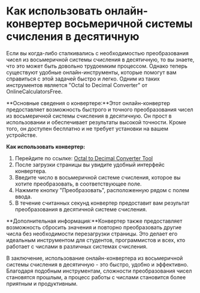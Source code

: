 Как использовать онлайн-конвертер восьмеричной системы счисления в десятичную
=============================================================================

Если вы когда-либо сталкивались с необходимостью преобразования чисел из восьмеричной системы счисления в десятичную, то вы знаете, что это может быть довольно трудоемким процессом. Однако теперь существуют удобные онлайн-инструменты, которые помогут вам справиться с этой задачей быстро и легко. Одним из таких инструментов является "Octal to Decimal Converter" от OnlineCalculatorsFree.

**Основные сведения о конвертере:**Этот онлайн-конвертер предоставляет возможность быстрого и точного преобразования чисел из восьмеричной системы счисления в десятичную. Он прост в использовании и обеспечивает результаты высокой точности. Кроме того, он доступен бесплатно и не требует установки на вашем устройстве.

**Как использовать конвертер:**

1. Перейдите по ссылке: [Octal to Decimal Converter Tool](https://www.onlinecalculatorsfree.com/ru/convert/octal-to-decimal.html)
2. После загрузки страницы вы увидите удобный интерфейс конвертера.
3. Введите число в восьмеричной системе счисления, которое вы хотите преобразовать, в соответствующее поле.
4. Нажмите кнопку "Преобразовать", расположенную рядом с полем ввода.
5. В течение считанных секунд конвертер предоставит вам результат преобразования в десятичной системе счисления.

**Дополнительная информация:**Конвертер также предоставляет возможность сбросить значения и повторно преобразовать другие числа без необходимости перезагрузки страницы. Это делает его идеальным инструментом для студентов, программистов и всех, кто работает с числами в различных системах счисления.

В заключение, использование онлайн-конвертера из восьмеричной системы счисления в десятичную - это быстро, удобно и эффективно. Благодаря подобным инструментам, сложности преобразования чисел становятся прошлым, а процесс работы с числами становится более приятным и продуктивным.